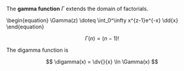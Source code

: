 The **gamma function** $\Gamma$ extends the domain of factorials.

\begin{equation}
\Gamma(z) \doteq \int_0^\infty x^{z-1}e^{-x} \dd{x}
\end{equation}

$$
\Gamma(n) = (n-1)!
$$

The digamma function is 

$$
\digamma(x) = \dv{}{x} \ln \Gamma(x)
$$